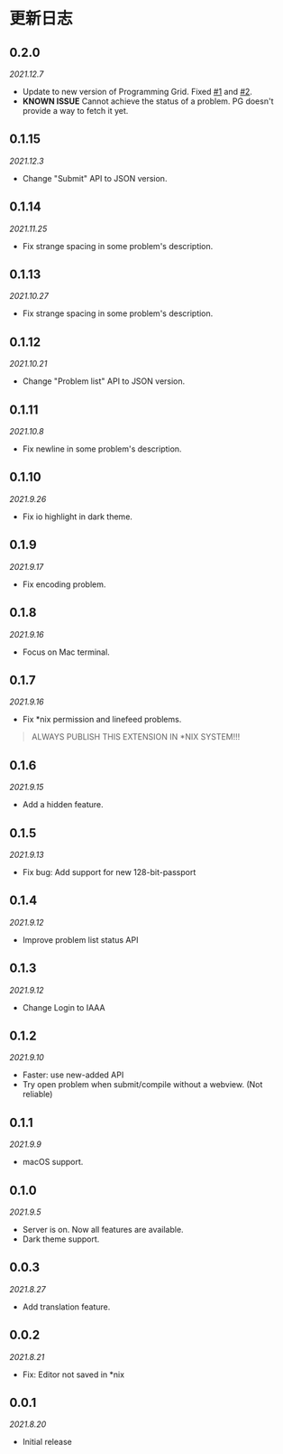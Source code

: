 # 更新日志

## 0.2.0
*2021.12.7*
- Update to new version of Programming Grid. Fixed [#1](https://github.com/Guyutongxue/VSC_ProgrammingGrid/issues/1) and [#2](https://github.com/Guyutongxue/VSC_ProgrammingGrid/issues/2).
- **KNOWN ISSUE** Cannot achieve the status of a problem. PG doesn't provide a way to fetch it yet.

## 0.1.15
*2021.12.3*
- Change "Submit" API to JSON version.

## 0.1.14
*2021.11.25*
- Fix strange spacing in some problem's description.

## 0.1.13
*2021.10.27*
- Fix strange spacing in some problem's description.

## 0.1.12
*2021.10.21*
- Change "Problem list" API to JSON version.

## 0.1.11
*2021.10.8*
- Fix newline in some problem's description.

## 0.1.10
*2021.9.26*
- Fix io highlight in dark theme.

## 0.1.9
*2021.9.17*
- Fix encoding problem.

## 0.1.8
*2021.9.16*
- Focus on Mac terminal.

## 0.1.7
*2021.9.16*
- Fix *nix permission and linefeed problems.

> ALWAYS PUBLISH THIS EXTENSION IN *NIX SYSTEM!!!

## 0.1.6
*2021.9.15*
- Add a hidden feature.

## 0.1.5
*2021.9.13*
- Fix bug: Add support for new 128-bit-passport

## 0.1.4
*2021.9.12*
- Improve problem list status API

## 0.1.3
*2021.9.12*
- Change Login to IAAA

## 0.1.2
*2021.9.10*
- Faster: use new-added API
- Try open problem when submit/compile without a webview. (Not reliable)

## 0.1.1
*2021.9.9*
- macOS support.

## 0.1.0
*2021.9.5*
- Server is on. Now all features are available.
- Dark theme support.

## 0.0.3
*2021.8.27*
- Add translation feature.

## 0.0.2
*2021.8.21*
- Fix: Editor not saved in *nix

## 0.0.1
*2021.8.20*

- Initial release